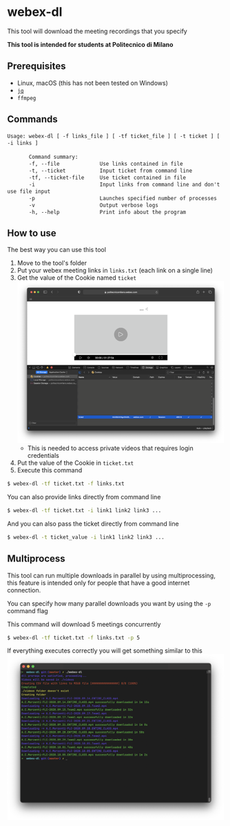 # webex-dl
This tool will download the meeting recordings that you specify

**This tool is intended for students at Politecnico di Milano**

## Prerequisites
- Linux, macOS (this has not been tested on Windows)
- [`jq`](https://github.com/stedolan/jq)
- `ffmpeg`

## Commands
```
Usage: webex-dl [ -f links_file ] [ -tf ticket_file ] [ -t ticket ] [ -i links ]

       Command summary:
       -f, --file             Use links contained in file
       -t, --ticket           Input ticket from command line
       -tf, --ticket-file     Use ticket contained in file
       -i                     Input links from command line and don't use file input
       -p                     Launches specified number of processes
       -v                     Output verbose logs
       -h, --help             Print info about the program
```

## How to use
The best way you can use this tool

1. Move to the tool's folder
2. Put your webex meeting links in `links.txt` (each link on a single line)
3. Get the value of the Cookie named `ticket`
    ![ticket](screenshots/ticket.png)
    - This is needed to access private videos that requires login credentials
4. Put the value of the Cookie in `ticket.txt`
5. Execute this command

```sh
$ webex-dl -tf ticket.txt -f links.txt
```

You can also provide links directly from command line

```sh
$ webex-dl -tf ticket.txt -i link1 link2 link3 ...
```

And you can also pass the ticket directly from command line

```sh
$ webex-dl -t ticket_value -i link1 link2 link3 ...
```

## Multiprocess
This tool can run multiple downloads in parallel by using multiprocessing, this feature is intended only for people that have a good internet connection.

You can specify how many parallel downloads you want by using the `-p` command flag

This command will download 5 meetings concurrently

```sh
$ webex-dl -tf ticket.txt -f links.txt -p 5
```

If everything executes correctly you will get something similar to this
![webex-dl](screenshots/webex-dl.png)